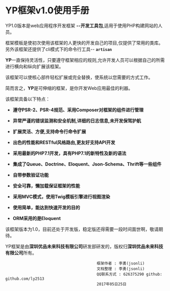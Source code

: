 # YP框架v1.0使用手册
YP1.0版本是web应用程序开发框架 **--开发工具包**,适用于使用PHP构建网站的人员。

框架模板是使初次使用该框架的人更快的开发自己的项目,仅提供了常用的类库。另外该框架还提供了cli模式下的命令行工具-- **`artisan`**

**YP**一直保持灵活性，只要遵守框架相应的规则,允许开发人员可以根据自己的所需进行横向和纵向扩展该框架。

该框架可以使核心部件轻松扩展或完全替换，使系统以您需要的方式工作。

简而言之，**YP**是可伸缩的框架，是你开发Web应用最佳的利器。



  该框架具备以下特点：

  + **遵守PSR-2、PSR-4规范、采用Composer对框架的组件进行管理**

  + **异常严谨的错误监测和安全机制,详细的日志信息,未开发保驾护航**

  + **扩展灵活、方便,支持命令行命令扩展**

  + **出色的性能和RESTful风格路由,更友好支持API开发**

  + **采用最新的PHP7.1开发，具有PHP7.1的新特性及新的语法**

  + **集成了Queue、Doctrine、Eloquent、Json-Schema、Thrift等一些组件**

  + **自带参数验证功能**

  + **安全可靠，懒加载保证框架的性能**

  + **采用MVC模式，使用Twig模板引擎进行视图渲染**

  + **使用简单，能达到快速开发的目的**

  + **ORM采用的是Eloquent**

  该框架版本为1.0，目前还处于开发版，稳定版还得需要一段时间面世啊，敬请期待。

  YP框架是由**深圳优品未来科技有限公司**研发部研发的，版权归**深圳优品未来科技有限公司**所有。

                                            框架作者 : 李勇(jsonli)
                                            文档整理 : 李勇(jsonli)
                                            QQ联系方式 : 626375290 github: github.com/ly2513
                                            2017年05日25日



                                            

